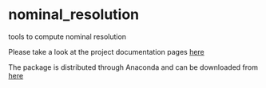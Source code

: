 # nominal_resolution
tools to compute nominal resolution

Please take a look at the project documentation pages [here](https://pcmdi.github.io/nominal_resolution/html/)

The package is distributed through Anaconda and can be downloaded from [here](https://anaconda.org/pcmdi/nominal_resolution)
